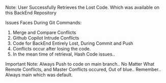 Note: 
User Successfully Retrieves the Lost Code.
Which was available on this BackEnd Repository


Issues Faces During Git Commands:
1. Merge and Compare Conflicts
2. Github Copilot Intrude Conflicts
3. Code for BackEnd Entirely Lost, During Commit and Push
4. Conflicts occur after losing the code.
5. In the mean time of retrieval, Hash Code issues..

Important Note:
Always Push to code on main branch.. No Matter What
Remote Conflicts, and Master Conflicts occured, Out of blue..
Remember.. Always main which was default.
